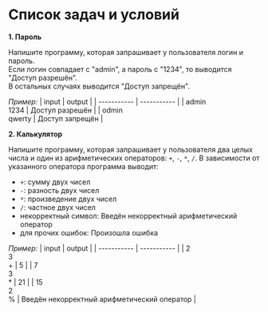 # Список задач и условий
**1. Пароль**
   
Напишите программу, которая запрашивает у пользователя логин и пароль.  
Если логин совпадает с "admin", а пароль с "1234", то выводится "Доступ разрешён".  
В остальных случаях выводится "Доступ запрещён".

*Пример:*
| input | output |
| ----------- | ----------- |
| admin<br>1234    | Доступ разрешён   |
| odmin<br>qwerty    | Доступ запрещён   |

**2. Калькулятор**

Напишите программу, которая запрашивает у пользователя два целых числа и один из арифметических операторов: `+`, `-`, `*`, `/`.
В зависимости от указанного оператора программа выводит:
- `+`: сумму двух чисел
 - `-`: разность двух чисел
 - `*`: произведение двух чисел
 - `/`: частное двух чисел
 - некорректный символ: Введён некорректный арифметический оператор
 - для прочих ошибок: Произошла ошибка

*Пример:*
| input | output |
| ----------- | ----------- |
| 2<br>3<br>+ | 5 |
| 7<br>3<br>* | 21 |
| 15<br>2<br>% | Введён некорректный арифметический оператор |
 
